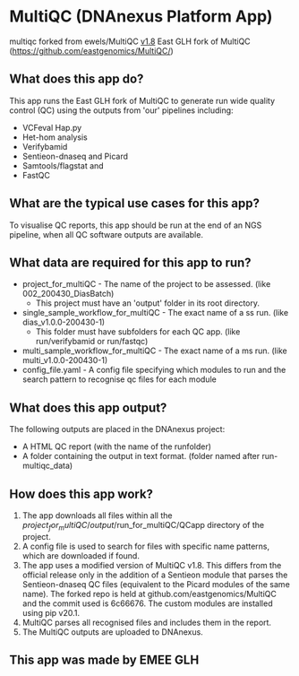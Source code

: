 # MultiQC (DNAnexus Platform App)

multiqc
forked from ewels/MultiQC [v1.8](https://github.com/ewels/MultiQC/)
East GLH fork of MultiQC (https://github.com/eastgenomics/MultiQC/)

## What does this app do?
This app runs the East GLH fork of MultiQC to generate run wide quality control (QC) using the outputs from 'our' pipelines including:
* VCFeval Hap.py
* Het-hom analysis
* Verifybamid
* Sentieon-dnaseq and Picard
* Samtools/flagstat and
* FastQC 

## What are the typical use cases for this app?
To visualise QC reports, this app should be run at the end of an NGS pipeline, when all QC software outputs are available.

## What data are required for this app to run?
* project_for_multiQC - The name of the project to be assessed. (like 002_200430_DiasBatch)
  * This project must have an 'output' folder in its root directory.
* single_sample_workflow_for_multiQC - The exact name of a ss run. (like dias_v1.0.0-200430-1) 
  * This folder must have subfolders for each QC app. (like run/verifybamid or run/fastqc)
* multi_sample_workflow_for_multiQC - The exact name of a ms run. (like multi_v1.0.0-200430-1) 
* config_file.yaml - A config file specifying which modules to run and the search pattern to recognise qc files for each module

## What does this app output?
The following outputs are placed in the DNAnexus project:
* A HTML QC report (with the name of the runfolder)
* A folder containing the output in text format. (folder named after run-multiqc_data)

## How does this app work?
1. The app downloads all files within all the $project_for_multiQC/output/$run_for_multiQC/QCapp directory of the project. 
2. A config file is used to search for files with specific name patterns, which are downloaded if found.
3. The app uses a modified version of MultiQC v1.8. This differs from the official release only in the addition of a Sentieon module that parses the Sentieon-dnaseq QC files (equivalent to the Picard modules of the same name). The forked repo is held at github.com/eastgenomics/MultiQC and the commit used is 6c66676. The custom modules are installed using pip v20.1.
4. MultiQC parses all recognised files and includes them in the report.
5. The MultiQC outputs are uploaded to DNAnexus.

## This app was made by EMEE GLH